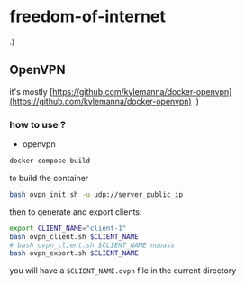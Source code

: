 # freedom-of-internet

:)

## OpenVPN

it's mostly [https://github.com/kylemanna/docker-openvpn](https://github.com/kylemanna/docker-openvpn) :)

### how to use ?

- openvpn

```bash
docker-compose build
```

to build the container

```bash
bash ovpn_init.sh -u udp://server_public_ip
```

then to generate and export clients:

```bash
export CLIENT_NAME="client-1"
bash ovpn_client.sh $CLIENT_NAME
# bash ovpn_client.sh $CLIENT_NAME nopass
bash ovpn_export.sh $CLIENT_NAME
```

you will have a `$CLIENT_NAME.ovpn` file in the current directory
